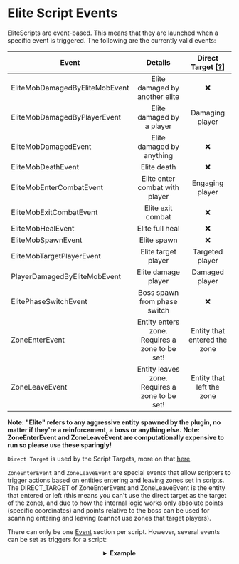 # Elite Script Events

EliteScripts are event-based. This means that they are launched when a specific event is triggered. The following are the currently valid events:

| Event | Details | Direct Target [[?]($language$/elitemobs/elitescript_targets.md)] |
| --- | :-: |:----------------------------------------------------------------:|
| EliteMobDamagedByEliteMobEvent | Elite damaged by another elite |                                ❌                                 |
| EliteMobDamagedByPlayerEvent | Elite damaged by a player |                         Damaging player                          |
| EliteMobDamagedEvent | Elite damaged by anything |                                ❌                                 |
| EliteMobDeathEvent | Elite death |                                ❌                                 |
| EliteMobEnterCombatEvent | Elite enter combat with player |                         Engaging player                          |
| EliteMobExitCombatEvent | Elite exit combat |                                ❌                                 |
| EliteMobHealEvent | Elite full heal |                                ❌                                 |
| EliteMobSpawnEvent | Elite spawn |                                ❌                                 |
| EliteMobTargetPlayerEvent | Elite target player |                         Targeted player                          |
| PlayerDamagedByEliteMobEvent | Elite damage player |                          Damaged player                          |
| ElitePhaseSwitchEvent | Boss spawn from phase switch |                                ❌                                 |
| ZoneEnterEvent | Entity enters zone. Requires a zone to be set! | Entity that entered the zone                                 |
| ZoneLeaveEvent | Entity leaves zone. Requires a zone to be set! | Entity that left the zone                                 |

**Note: "Elite" refers to any aggressive entity spawned by the plugin, no matter if they're a reinforcement, a boss or anything else.**
**Note: ZoneEnterEvent and ZoneLeaveEvent are computationally expensive to run so please use these sparingly!**

`Direct Target` is used by the Script Targets, more on that [here]($language$/elitemobs/elitescript_targets.md).

`ZoneEnterEvent` and `ZoneLeaveEvent` are special events that allow scripters to trigger actions based on entities entering and leaving zones set in scripts. The DIRECT_TARGET of ZoneEnterEvent and ZoneLeaveEvent is the entity that entered or left (this means you can't use the direct target as the target of the zone), and due to how the internal logic works only absolute points (specific coordinates) and points relative to the boss can be used for scanning entering and leaving (cannot use zones that target players).

There can only be one [Event]($language$/elitemobs/elitescript_events.md) section per script. However, several events can be set as triggers for a script:

<div align="center">

<details> 

<summary><b>Example</b></summary>

<div align="left">

```yaml
eliteScript:
  Example:
    Events:
    - EliteMobDamagedByPlayerEvent
    - EliteMobTargetPlayerEvent
    Actions:
    - action: PUSH
      Target:
        targetType: SELF
      vValue: 0,.3,0
    Cooldowns:
      local: 60
      global: 20
```

This script would make the elite jump when hit by a player or when targeting a player.

</div>

</details>

</div>
